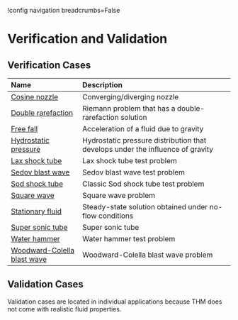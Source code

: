 !config navigation breadcrumbs=False

# Verification and Validation

## Verification Cases

| Name | Description |
| :- | :- |
| [Cosine nozzle](v_and_v/verification/cosine_nozzle.md) | Converging/diverging nozzle |
| [Double rarefaction](v_and_v/verification/double_rarefaction.md) | Riemann problem that has a double-rarefaction solution |
| [Free fall](v_and_v/verification/free_fall.md) | Acceleration of a fluid due to gravity |
| [Hydrostatic pressure](v_and_v/verification/hydrostatic_pressure.md) | Hydrostatic pressure distribution that develops under the influence of gravity |
| [Lax shock tube](v_and_v/verification/lax_shock_tube.md) | Lax shock tube test problem |
| [Sedov blast wave](v_and_v/verification/sedov_blast_wave.md) | Sedov blast wave test problem |
| [Sod shock tube](v_and_v/verification/sod_shock_tube.md) | Classic Sod shock tube test problem |
| [Square wave](v_and_v/verification/square_wave.md) | Square wave problem |
| [Stationary fluid](v_and_v/verification/stationary_fluid.md) | Steady-state solution obtained under no-flow conditions |
| [Super sonic tube](v_and_v/verification/super_sonic_tube.md) | Super sonic tube |
| [Water hammer](v_and_v/verification/water_hammer.md) | Water hammer test problem |
| [Woodward-Colella blast wave](v_and_v/verification/woodward_colella_blast_wave.md) | Woodward-Colella blast wave problem |

## Validation Cases

Validation cases are located in individual applications because THM does not come with realistic fluid properties.

